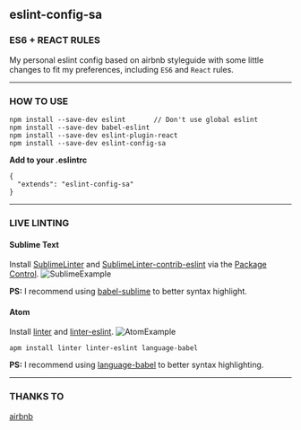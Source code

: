 ## eslint-config-sa
### ES6 + REACT RULES

My personal eslint config based on airbnb styleguide with some little changes
to fit my preferences, including `ES6` and `React` rules.

---

### HOW TO USE
```
npm install --save-dev eslint 		// Don't use global eslint
npm install --save-dev babel-eslint
npm install --save-dev eslint-plugin-react
npm install --save-dev eslint-config-sa
```

**Add to your .eslintrc**
```
{
  "extends": "eslint-config-sa"
}
```

---

### LIVE LINTING
#### Sublime Text
Install [SublimeLinter](http://www.sublimelinter.com/en/latest/) and [SublimeLinter-contrib-eslint](https://packagecontrol.io/packages/SublimeLinter-contrib-eslint) via the [Package Control](https://packagecontrol.io/).
![SublimeExample](http://i.imgur.com/TvfYDhN.png)

**PS:** I recommend using [babel-sublime](https://github.com/babel/babel-sublime) to better syntax highlight.

#### Atom
Install [linter](https://atom.io/packages/linter) and [linter-eslint](https://atom.io/packages/linter-eslint).
![AtomExample](http://i.imgur.com/klXpiJW.png)

```
apm install linter linter-eslint language-babel
```

**PS:** I recommend using [language-babel](https://atom.io/packages/language-babel) to better syntax highlighting.

---

### THANKS TO
[airbnb](https://github.com/airbnb/javascript)
